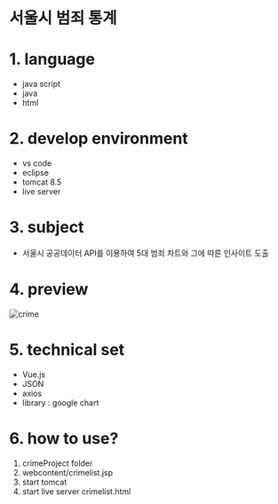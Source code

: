 # 서울시 범죄 통계


# 1. language  
  * java script  
  * java  
  * html  
  
# 2. develop environment
  * vs code  
  * eclipse  
  * tomcat 8.5  
  * live server  
  
# 3. subject
  * 서울시 공공데이터 API를 이용하여 5대 범죄 차트와 그에 따른 인사이트 도출  
 
# 4. preview
![crime](https://user-images.githubusercontent.com/43268924/64935205-dc065600-d88a-11e9-94c2-a5146a302c39.png)

# 5. technical set
  * Vue.js  
  * JSON  
  * axios  
  * library : google chart  

# 6. how to use?
  1. crimeProject folder
  2. webcontent/crimelist.jsp
  3. start tomcat
  4. start live server crimelist.html
